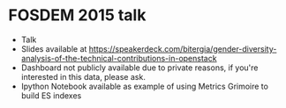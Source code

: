 # FOSDEM 2015 talk
* Talk
* Slides available at https://speakerdeck.com/bitergia/gender-diversity-analysis-of-the-technical-contributions-in-openstack
* Dashboard not publicly available due to private reasons, if you're interested in this data, please ask.
* Ipython Notebook available as example of using Metrics Grimoire to build ES indexes
